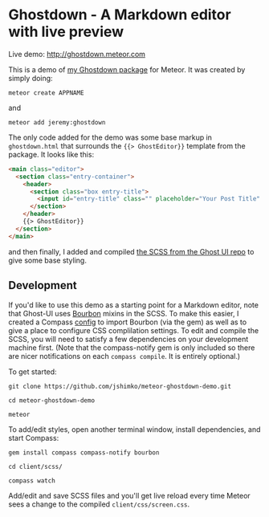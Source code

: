 # Ghostdown - A Markdown editor with live preview

Live demo:  http://ghostdown.meteor.com

This is a demo of [my Ghostdown package](https://github.com/jshimko/meteor-ghostdown) for Meteor.  It was created by simply doing:

`meteor create APPNAME`

and 

`meteor add jeremy:ghostdown`

The only code added for the demo was some base markup in `ghostdown.html` that surrounds the `{{> GhostEditor}}` template from the package.  It looks like this:

```html
<main class="editor">
  <section class="entry-container">
    <header>
      <section class="box entry-title">
        <input id="entry-title" class="" placeholder="Your Post Title" tabindex="1" type="text">
      </section>
    </header>
    {{> GhostEditor}}
  </section>
</main>
```

and then finally, I added and compiled [the SCSS from the Ghost UI repo](https://github.com/TryGhost/Ghost-UI/tree/master/sass) to give some base styling.


## Development

If you'd like to use this demo as a starting point for a Markdown editor, note that Ghost-UI uses [Bourbon](http://bourbon.io) mixins in the SCSS.  To make this easier, I created a Compass [config](https://github.com/jshimko/meteor-ghostdown-demo/blob/master/client/scss/config.rb) to import Bourbon (via the gem) as well as to give a place to configure CSS complilation settings.  To edit and compile the SCSS, you will need to satisfy a few dependencies on your development machine first.  (Note that the compass-notify gem is only included so there are nicer notifications on each `compass compile`.  It is entirely optional.)

To get started:

```
git clone https://github.com/jshimko/meteor-ghostdown-demo.git

cd meteor-ghostdown-demo

meteor
```

To add/edit styles, open another terminal window, install dependencies, and start Compass:

```
gem install compass compass-notify bourbon

cd client/scss/

compass watch
```

Add/edit and save SCSS files and you'll get live reload every time Meteor sees a change to the compiled `client/css/screen.css`.
